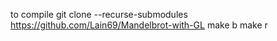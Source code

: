 to compile
git clone --recurse-submodules https://github.com/Lain69/Mandelbrot-with-GL
make b
make r
